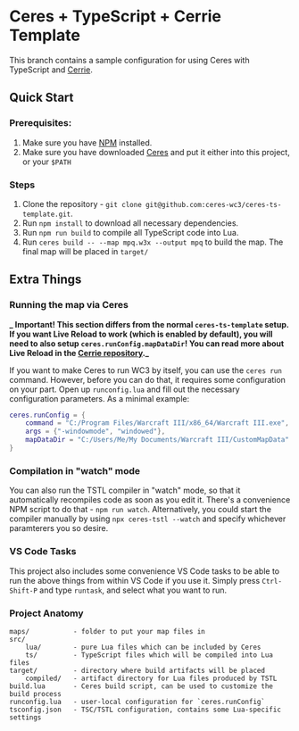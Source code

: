 # Ceres + TypeScript + Cerrie Template

This branch contains a sample configuration for using Ceres with TypeScript and [Cerrie](https://github.com/ceres-wc3/cerrie).

## Quick Start

### Prerequisites:

1. Make sure you have [NPM](https://www.npmjs.com/) installed.
2. Make sure you have downloaded [Ceres](https://github.com/ceres-wc3/ceres) and put it either into this project, or your `$PATH`

### Steps

1. Clone the repository - `git clone git@github.com:ceres-wc3/ceres-ts-template.git`.
2. Run `npm install` to download all necessary dependencies.
3. Run `npm run build` to compile all TypeScript code into Lua.
4. Run `ceres build -- --map mpq.w3x --output mpq` to build the map. The final map will be placed in `target/`

## Extra Things

### Running the map via Ceres

**_ Important! This section differs from the normal `ceres-ts-template` setup. If you want Live Reload to work (which is enabled by default), you will need to also setup `ceres.runConfig.mapDataDir`! You can read more about Live Reload in the [Cerrie repository](https://github.com/ceres-wc3/cerrie)._**

If you want to make Ceres to run WC3 by itself, you can use the `ceres run` command. However, before you can do that, it requires some configuration on your part.
Open up `runconfig.lua` and fill out the necessary configuration parameters. As a minimal example:

```lua
ceres.runConfig = {
    command = "C:/Program Files/Warcraft III/x86_64/Warcraft III.exe",
    args = {"-windowmode", "windowed"},
    mapDataDir = "C:/Users/Me/My Documents/Warcraft III/CustomMapData"
}
```

### Compilation in "watch" mode

You can also run the TSTL compiler in "watch" mode, so that it automatically recompiles code as soon as you edit it. There's a convenience NPM script to do that - `npm run watch`. Alternatively, you could start the compiler manually by using `npx ceres-tstl --watch` and specify whichever paramterers you so desire.

### VS Code Tasks

This project also includes some convenience VS Code tasks to be able to run the above things from within VS Code if you use it. Simply press `Ctrl-Shift-P` and type `runtask`, and select what you want to run.

### Project Anatomy

```
maps/           - folder to put your map files in
src/
    lua/        - pure Lua files which can be included by Ceres
    ts/         - TypeScript files which will be compiled into Lua files
target/         - directory where build artifacts will be placed
    compiled/   - artifact directory for Lua files produced by TSTL
build.lua       - Ceres build script, can be used to customize the build process
runconfig.lua   - user-local configuration for `ceres.runConfig`
tsconfig.json   - TSC/TSTL configuration, contains some Lua-specific settings
```
